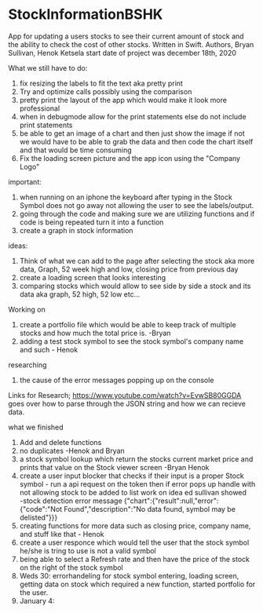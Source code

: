 # StockInformationBSHK
App for updating a users stocks to see their current amount of stock and the ability to check the cost of other stocks. Written in Swift. Authors, Bryan Sullivan, Henok Ketsela start date of project was december 18th, 2020


What we still have to do:

1) fix resizing the labels to fit the text aka pretty print
2) Try and optimize calls possibly using the comparison 
3) pretty print the layout of the app which would make it look more professional 
4) when in debugmode allow for the print statements else do not include print statements
5) be able to get an image of a chart and then just show the image if not we would have to be able to grab the data and then code the chart itself and that would be time consuming 
6) Fix the loading screen picture and the app icon using the "Company Logo"

important:

1) when running on an iphone the keyboard after typing in the Stock Symbol does not go away not allowing the user to see the labels/output.
2) going through the code and making sure we are utilizing functions and if code is being repeated turn it into a function
3) create a graph in stock information


ideas:
1) Think of what we can add to the page after selecting the stock aka more data, Graph, 52 week high and low, closing price from previous day
2) create a loading screen that looks interesting 
3) comparing stocks which would allow to see side by side a stock and its data aka graph, 52 high, 52 low etc...

Working on 

1) create a portfolio file which would be able to keep track of multiple stocks and how much the total price is. -Bryan
2) adding a test stock symbol to see the stock symbol's company name and such - Henok 



researching

1) the cause of the error messages popping up on the console


Links for Research;
https://www.youtube.com/watch?v=EvwSB80GGDA goes over how to parse through the JSON string and how we can recieve data. 

what we finished 

1) Add and delete functions
2) no duplicates -Henok and Bryan
3) a stock symbol lookup which return the stocks current market price and prints that value on the Stock viewer screen -Bryan Henok 
4) create a user input blocker that checks if their input is a proper Stock symbol - run a api request on the token then if error pops up handle with not allowing stock to be added to list work on idea ed sullivan showed  
-stock detection error message {"chart":{"result":null,"error":{"code":"Not Found","description":"No data found, symbol may be delisted"}}}
5) creating functions for more data such as closing price, company name, and stuff like that - Henok 
6) create a user responce which would tell the user that the stock symbol he/she is tring to use is not a valid symbol 
7) being able to select a Refresh rate and then have the price of the stock on the right of the stock symbol
8) Weds 30: errorhandeling for stock symbol entering, loading screen, getting data on stock which required a new function, started portfolio for the user. 
9) January 4: 
